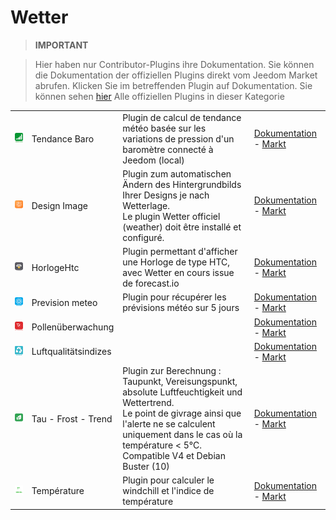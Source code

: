 
# Wetter


>**IMPORTANT**

>Hier haben nur Contributor-Plugins ihre Dokumentation. Sie können die Dokumentation der offiziellen Plugins direkt vom Jeedom Market abrufen. Klicken Sie im betreffenden Plugin auf Dokumentation.
>Sie können sehen [hier](https://market.jeedom.com/index.php?v=d&p=market&type=plugin&categorie=weather) Alle offiziellen Plugins in dieser Kategorie

| | | | |
|--- | --- | --- | ---|
|<img src="baro/baro_icon.png" class="pluginLogo" width="100" />|Tendance Baro|Plugin de calcul de tendance météo basée sur les variations de pression d'un baromètre connecté à Jeedom (local)|[Dokumentation](https://odolc.github.io/Baro/#language#/) - [Markt](https://market.jeedom.com/index.php?v=d&p=market_display&id=2405)|
|<img src="designImgSwitch/designImgSwitch_icon.png" class="pluginLogo" width="100" />|Design Image|Plugin zum automatischen Ändern des Hintergrundbilds Ihrer Designs je nach Wetterlage.<br/>Le plugin Wetter officiel (weather) doit être installé et configuré.|[Dokumentation](https://mips2648.github.io/jeedom-plugins-docs/designImgSwitch/#language#/) - [Markt](https://market.jeedom.com/index.php?v=d&p=market_display&id=3819)|
|<img src="horlogehtc/horlogehtc_icon.png" class="pluginLogo" width="100" />|HorlogeHtc|Plugin permettant d'afficher une Horloge de type HTC, avec Wetter en cours issue de forecast.io|[Dokumentation](https://ZitouneOlivier.github.io/jeedom_horlogehtc/#language#/) - [Markt](https://market.jeedom.com/index.php?v=d&p=market_display&id=2360)|
|<img src="meteoprev/meteoprev_icon.png" class="pluginLogo" width="100" />|Prevision meteo|Plugin pour récupérer les prévisions météo sur 5 jours|[Dokumentation](https://zyg0m4t1k.github.io/meteoprev/#language#/) - [Markt](https://market.jeedom.com/index.php?v=d&p=market_display&id=3228)|
|<img src="pollenwatcher/pollenwatcher_icon.png" class="pluginLogo" width="100" />|Pollenüberwachung||[Dokumentation]() - [Markt](https://market.jeedom.com/index.php?v=d&p=market_display&id=3251)|
|<img src="qualiteair/qualiteair_icon.png" class="pluginLogo" width="100" />|Luftqualitätsindizes||[Dokumentation]() - [Markt](https://market.jeedom.com/index.php?v=d&p=market_display&id=1416)|
|<img src="rosee/rosee_icon.png" class="pluginLogo" width="100" />|Tau - Frost - Trend|Plugin zur Berechnung : Taupunkt, Vereisungspunkt, absolute Luftfeuchtigkeit und Wettertrend. <BR/>Le point de givrage ainsi que l'alerte ne se calculent uniquement dans le cas où la température < 5°C. <BR />Compatible V4 et Debian Buster (10)|[Dokumentation](https://jealg.github.io/plugin-rosee/#language#/) - [Markt](https://market.jeedom.com/index.php?v=d&p=market_display&id=1653)|
|<img src="temperature/temperature_icon.png" class="pluginLogo" width="100" />|Température|Plugin pour calculer le windchill et l'indice de température|[Dokumentation](https://odolc.github.io/Temperature/#language#/) - [Markt](https://market.jeedom.com/index.php?v=d&p=market_display&id=2778)|
